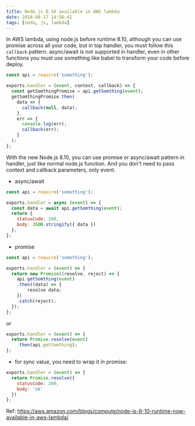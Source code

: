 ```yaml
---
title: Node.js 8.10 available in AWS lambda
date: 2018-08-17 14:56:41
tags: [node, js, lambda]
---
```


In AWS lambda, using node.js before runtime 8.10, although you can use promise across all your code, but in top handler, you must follow this `callback` pattern. async/await is not supported in handler, even in other functions you must use something like babel to transform your code before deploy.

```js
const api = require('something');

exports.handler = (event, context, callback) => {
  const getSomthingPromise = api.getSomthing(event);
  getSomthingPromise.then(
    data => {
      callback(null, data);
    },
    err => {
      console.log(err);
      callback(err);
    }
  );
};
```

With the new Node.js 8.10, you can use promise or async/await pattern in handler, just like normal node.js function. And you don't need to pass context and callback parameters, only event.

- async/await

```js
const api = require('something');

exports.handler = async (event) => {
  const data = await api.getSomthing(event);
  return {
    statusCode: 200,
    body: JSON.stringify({ data })
  };
};
```

- promise

```js
const api = require('something');

exports.handler = (event) => {
  return new Promise((resolve, reject) => {
    api.getSomthing(event)
    .then((data) => {
        resolve data;
    })
    .catch(reject);
  });
};
```

or

```js
exports.handler = (event) => {
  return Promise.resolve(event)
    .then(api.getSomthing);
};
```

- for sync value, you need to wrap it in promise:

```js
exports.handler = (event) => {
  return Promise.resolve({
    statusCode: 200,
    body: 'ok'
  })
};
```

Ref:
https://aws.amazon.com/blogs/compute/node-js-8-10-runtime-now-available-in-aws-lambda/
